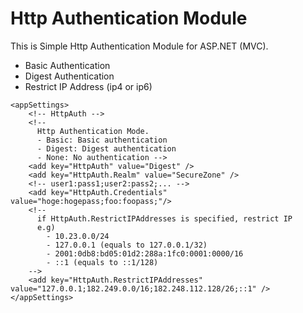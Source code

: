 # Http Authentication Module
This is Simple Http Authentication Module for ASP.NET (MVC).
- Basic Authentication
- Digest Authentication 
- Restrict IP Address (ip4 or ip6)

```xml:Web.config
<appSettings>
	<!-- HttpAuth -->
	<!--
	  Http Authentication Mode.
	  - Basic: Basic authentication
	  - Digest: Digest authentication
	  - None: No authentication -->
	<add key="HttpAuth" value="Digest" />
	<add key="HttpAuth.Realm" value="SecureZone" />
	<!-- user1:pass1;user2:pass2;... -->
	<add key="HttpAuth.Credentials" value="hoge:hogepass;foo:foopass;"/>
	<!--
	  if HttpAuth.RestrictIPAddresses is specified, restrict IP
	  e.g)
	    - 10.23.0.0/24
	    - 127.0.0.1 (equals to 127.0.0.1/32)
	    - 2001:0db8:bd05:01d2:288a:1fc0:0001:0000/16
	    - ::1 (equals to ::1/128)
	-->
	<add key="HttpAuth.RestrictIPAddresses" value="127.0.0.1;182.249.0.0/16;182.248.112.128/26;::1" />
</appSettings>
```

